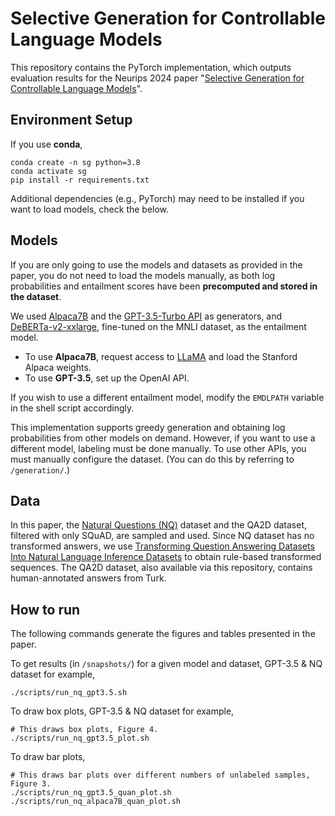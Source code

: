 # Selective Generation for Controllable Language Models

This repository contains the PyTorch implementation, which outputs evaluation results for the Neurips 2024 paper "[Selective Generation for Controllable Language Models](https://arxiv.org/abs/2307.09254)".

## Environment Setup

If you use **conda**,
```
conda create -n sg python=3.8
conda activate sg
pip install -r requirements.txt
```

Additional dependencies (e.g., PyTorch) may need to be installed if you want to load models, check the below.

## Models

If you are only going to use the models and datasets as provided in the paper, you do not need to load the models manually, as both log probabilities and entailment scores have been **precomputed and stored in the dataset**.

We used [Alpaca7B](https://crfm.stanford.edu/2023/03/13/alpaca.html) and the [GPT-3.5-Turbo API](https://platform.openai.com/docs/models#gpt-3-5-turbo) as generators, and [DeBERTa-v2-xxlarge](https://github.com/microsoft/DeBERTa), fine-tuned on the MNLI dataset, as the entailment model.

- To use **Alpaca7B**, request access to [LLaMA](https://docs.google.com/forms/d/e/1FAIpQLSfqNECQnMkycAp2jP4Z9TFX0cGR4uf7b_fBxjY_OjhJILlKGA/viewform?usp=send_form) and load the Stanford Alpaca weights.
- To use **GPT-3.5**, set up the OpenAI API.

If you wish to use a different entailment model, modify the `EMDLPATH` variable in the shell script accordingly.

This implementation supports greedy generation and obtaining log probabilities from other models on demand. However, if you want to use a different model, labeling must be done manually. To use other APIs, you must manually configure the dataset.
(You can do this by referring to `/generation/`.)

## Data

In this paper, the [Natural Questions (NQ)](https://github.com/google-research-datasets/natural-questions) dataset and the QA2D dataset, filtered with only SQuAD, are sampled and used.
Since NQ dataset has no transformed answers, we use [Transforming Question Answering Datasets Into Natural Language Inference Datasets](https://github.com/kelvinguu/qanli) to obtain rule-based transformed sequences.
The QA2D dataset, also available via this repository, contains human-annotated answers from Turk.

## How to run

The following commands generate the figures and tables presented in the paper.

To get results (in `/snapshots/`) for a given model and dataset, GPT-3.5 & NQ dataset for example,
```
./scripts/run_nq_gpt3.5.sh
```

To draw box plots, GPT-3.5 & NQ dataset for example,
```
# This draws box plots, Figure 4.
./scripts/run_nq_gpt3.5_plot.sh
```

To draw bar plots,
```
# This draws bar plots over different numbers of unlabeled samples, Figure 3.
./scripts/run_nq_gpt3.5_quan_plot.sh
./scripts/run_nq_alpaca7B_quan_plot.sh
```
